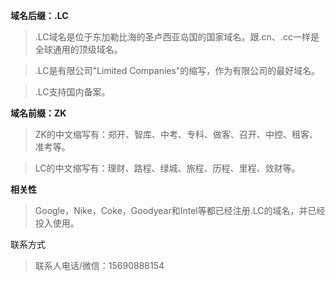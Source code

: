 **域名后缀：.LC**


>.LC域名是位于东加勒比海的圣卢西亚岛国的国家域名。跟.cn、.cc一样是全球通用的顶级域名。


>.LC是有限公司"Limited Companies"的缩写，作为有限公司的最好域名。

>.LC支持国内备案。

**域名前缀：ZK**

>ZK的中文缩写有：郑开、智库、中考、专科、做客、召开、中控、租客、准考等。

>LC的中文缩写有：理财、路程、绿城、旅程、历程、里程、敛财等。

**相关性**
>Google，Nike，Coke，Goodyear和Intel等都已经注册.LC的域名，并已经投入使用。

联系方式
> 联系人电话/微信：15690888154
